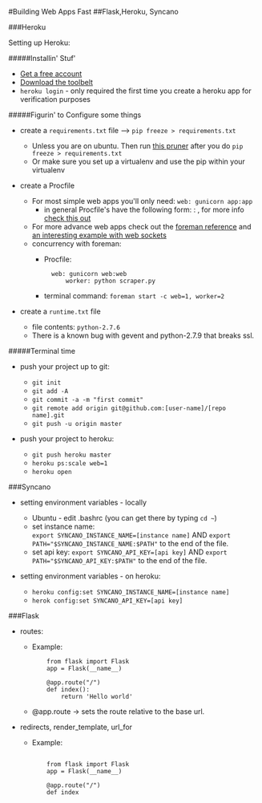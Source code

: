 #Building Web Apps Fast
##Flask,Heroku, Syncano

###Heroku

Setting up Heroku:

#####Installin' Stuf'

* [Get a free account](https://signup.heroku.com/dc)
* [Download the toolbelt](https://devcenter.heroku.com/articles/getting-started-with-python#set-up)
* `heroku login` - only required the first time you create a heroku app for verification purposes

#####Figurin' to Configure some things

* create a `requirements.txt` file --> `pip freeze > requirements.txt` 
	* Unless you are on ubuntu.  Then run [this pruner](https://github.com/EricSchles/requirements_pruner_heroku) after you do `pip freeze > requirements.txt`
	* Or make sure you set up a virtualenv and use the pip within your virtualenv
* create a Procfile
	* For most simple web apps you'll only need: `web: gunicorn app:app`
		* in general Procfile's have the following form: <process type> : <command>, for more info [check this out](https://devcenter.heroku.com/articles/procfile)	
	* For more advance web apps check out the [foreman reference](http://ddollar.github.io/foreman/) and [an interesting example with web sockets](https://devcenter.heroku.com/articles/python-websockets)
	* concurrency with foreman:
		* Procfile: 
			
			``` 
			  web: gunicorn web:web
		          worker: python scraper.py 
			```
		* terminal command: `foreman start -c web=1, worker=2`

* create a `runtime.txt` file
	* file contents: `python-2.7.6` 
	* There is a known bug with gevent and python-2.7.9 that breaks ssl.

#####Terminal time

* push your project up to git:
	* `git init`
	* `git add -A`
	* `git commit -a -m "first commit"`
	* `git remote add origin git@github.com:[user-name]/[repo name].git`
	* `git push -u origin master`

* push your project to heroku:
	* `git push heroku master`
	* `heroku ps:scale web=1`
	* `heroku open`

###Syncano

* setting environment variables - locally
	* Ubuntu - edit .bashrc (you can get there by typing `cd ~`)
	* set instance name: 	
	    `export SYNCANO_INSTANCE_NAME=[instance name]` AND 
		`export PATH="$SYNCANO_INSTANCE_NAME:$PATH"` 
		to the end of the file.
	* set api key:
		`export SYNCANO_API_KEY=[api key]` AND 
		`export PATH="$SYNCANO_API_KEY:$PATH"` 
		to the end of the file.

*  setting environment variables - on heroku:
	*  `heroku config:set SYNCANO_INSTANCE_NAME=[instance name]`
	*  `herok config:set SYNCANO_API_KEY=[api key]`

###Flask

* routes:
	* Example:
		```
			from flask import Flask
			app = Flask(__name__)
		
			@app.route("/")
			def index():
				return 'Hello world'
		```
	* @app.route -> sets the route relative to the base url.

* redirects, render_template, url_for  
	* Example:
	
		```
			
			from flask import Flask
			app = Flask(__name__)
			
			@app.route("/")
			def index
		```
